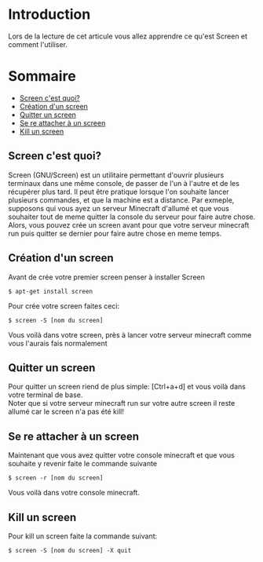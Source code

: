 # Introduction

Lors de la lecture de cet articule vous allez apprendre ce qu'est Screen et comment l'utiliser.

# Sommaire
- [Screen c'est quoi?](#screen-c'est-quoi?)
- [Création d'un screen](#création-d'un-screen?)
- [Quitter un screen](#quitter-un-screen?)
- [Se re attacher à un screen](#se-re-attacher-à-un-screen)
- [Kill un screen](#kill-un-screen)

## Screen c'est quoi?

Screen (GNU/Screen) est un utilitaire permettant d'ouvrir plusieurs terminaux dans une même console, de passer de l'un à l'autre et de les récupérer plus tard. 
Il peut être pratique lorsque l'on souhaite lancer plusieurs commandes, et que la machine est a distance.
Par exmeple, supposons qui vous ayez un serveur Minecraft d'allumé et que vous souhaiter tout de meme quitter la console du serveur pour faire autre chose. Alors, vous pouvez crée un screen avant pour que votre serveur minecraft run puis quitter se dernier pour faire autre chose en meme temps.

## Création d'un screen

Avant de crée votre premier screen penser à installer Screen
```
$ apt-get install screen
```
 Pour crée votre screen faites ceci:
 
 ```
 $ screen -S [nom du screen]
 ```
 
 Vous voilà dans votre screen, près à lancer votre serveur minecraft comme vous l'aurais fais normalement
 
 ## Quitter un screen
 
 Pour quitter un screen riend de plus simple: [Ctrl+a+d] et vous voilà dans votre terminal de base.  
 Noter que si votre serveur minecraft run sur votre autre screen il reste allumé car le screen n'a pas été kill!
 
 ## Se re attacher à un screen
 
 Maintenant que vous avez quitter votre console minecraft et que vous souhaite y revenir faite le commande suivante
 
 ```
 $ screen -r [nom du screen]
 
```

Vous voilà dans votre console minecraft.

## Kill un screen

Pour kill un screen faite la commande suivant:

```
$ screen -S [nom du screen] -X quit



